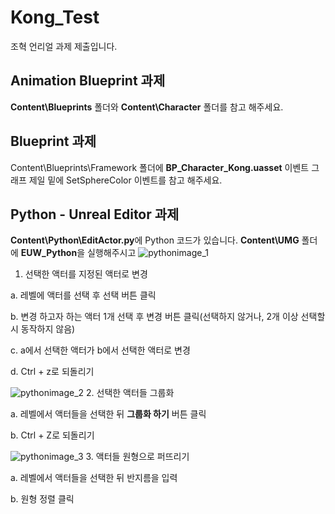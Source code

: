 # Kong_Test

조혁 언리얼 과제 제출입니다.
## Animation Blueprint 과제
**Content\Blueprints** 폴더와 **Content\Character** 폴더를 참고 해주세요.

## Blueprint 과제
Content\Blueprints\Framework 폴더에 **BP_Character_Kong.uasset** 이벤트 그래프 제일 밑에 SetSphereColor 이벤트를 참고 해주세요.

## Python - Unreal Editor 과제
**Content\Python\EditActor.py**에 Python 코드가 있습니다.
**Content\UMG** 폴더에 **EUW_Python**을 실행해주시고 
![pythonimage_1](https://github.com/joHyeok/kong_test/assets/69950874/e161a85c-69e3-4d54-bb20-a1e6fa9a2354)
1. 선택한 액터를 지정된 액터로 변경

a. 레벨에 액터를 선택 후 선택 버튼 클릭

b. 변경 하고자 하는 액터 1개 선택 후 변경 버튼 클릭(선택하지 않거나, 2개 이상 선택할 시 동작하지 않음)

c. a에서 선택한 액터가 b에서 선택한 액터로 변경

d. Ctrl + z로 되돌리기

![pythonimage_2](https://github.com/joHyeok/kong_test/assets/69950874/1c80a87d-5d5a-40e4-94fc-a01ff9d58827)
2. 선택한 액터들 그룹화

a. 레벨에서 액터들을 선택한 뒤 **그룹화 하기** 버튼 클릭

b. Ctrl + Z로 되돌리기

![pythonimage_3](https://github.com/joHyeok/kong_test/assets/69950874/d802bd4b-a4b4-45b6-88b6-3beada1720fe)
3. 액터들 원형으로 퍼뜨리기

a. 레벨에서 액터들을 선택한 뒤 반지름을 입력

b. 원형 정렬 클릭
